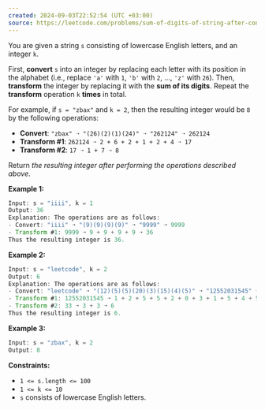 ```yaml
---
created: 2024-09-03T22:52:54 (UTC +03:00)
source: https://leetcode.com/problems/sum-of-digits-of-string-after-convert/description/?envType=daily-question&envId=2024-09-03
---
```

You are given a string `s` consisting of lowercase English letters, and an integer `k`.

First, **convert** `s` into an integer by replacing each letter with its position in the alphabet (i.e., replace `'a'` with `1`, `'b'` with `2`, ..., `'z'` with `26`). Then, **transform** the integer by replacing it with the **sum of its digits**. Repeat the **transform** operation `k` **times** in total.

For example, if `s = "zbax"` and `k = 2`, then the resulting integer would be `8` by the following operations:

-   **Convert**: `"zbax" ➝ "(26)(2)(1)(24)" ➝ "262124" ➝ 262124`
-   **Transform #1**: `262124 ➝ 2 + 6 + 2 + 1 + 2 + 4 ➝ 17`
-   **Transform #2**: `17 ➝ 1 + 7 ➝ 8`

Return _the resulting integer after performing the operations described above_.


**Example 1:**

``` Java
Input: s = "iiii", k = 1
Output: 36
Explanation: The operations are as follows:
- Convert: "iiii" ➝ "(9)(9)(9)(9)" ➝ "9999" ➝ 9999
- Transform #1: 9999 ➝ 9 + 9 + 9 + 9 ➝ 36
Thus the resulting integer is 36.
```


**Example 2:**

``` Java
Input: s = "leetcode", k = 2
Output: 6
Explanation: The operations are as follows:
- Convert: "leetcode" ➝ "(12)(5)(5)(20)(3)(15)(4)(5)" ➝ "12552031545" ➝ 12552031545
- Transform #1: 12552031545 ➝ 1 + 2 + 5 + 5 + 2 + 0 + 3 + 1 + 5 + 4 + 5 ➝ 33
- Transform #2: 33 ➝ 3 + 3 ➝ 6
Thus the resulting integer is 6.
```


**Example 3:**

``` Java
Input: s = "zbax", k = 2
Output: 8
```

**Constraints:**

-   `1 <= s.length <= 100`
-   `1 <= k <= 10`
-   `s` consists of lowercase English letters.
